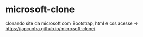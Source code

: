 # microsoft-clone
 clonando site da microsoft com Bootstrap, html e css
acesse -> https://japcunha.github.io/microsoft-clone/
